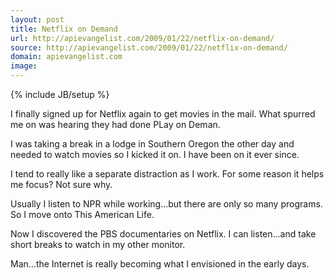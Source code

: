 ```yaml
---
layout: post
title: Netflix on Demand
url: http://apievangelist.com/2009/01/22/netflix-on-demand/
source: http://apievangelist.com/2009/01/22/netflix-on-demand/
domain: apievangelist.com
image: 
---
```

{% include JB/setup %}<p>I finally signed up for Netflix again to get movies in the mail. What spurred me on was hearing they had done PLay on Deman.<p></p>
I was taking a break in a lodge in Southern Oregon the other day and needed to watch movies so I kicked it on. I have been on it ever since.<p></p>
I tend to really like a separate distraction as I work. For some reason it helps me focus? Not sure why.<p></p>
Usually I listen to NPR while working...but there are only so many programs. So I move onto This American Life.<p></p>
Now I discovered the PBS documentaries on Netflix. I can listen...and take short breaks to watch in my other monitor.<p></p>
Man...the Internet is really becoming what I envisioned in the early days.</p>
